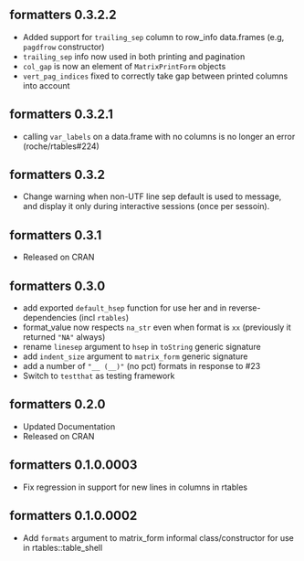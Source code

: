 ## formatters 0.3.2.2
 
 * Added support for `trailing_sep` column to row_info data.frames (e.g, `pagdfrow` constructor)
 * `trailing_sep` info now used in both printing and pagination
 * `col_gap` is now an element of `MatrixPrintForm` objects
 * `vert_pag_indices` fixed to correctly take gap between printed columns into account
 
## formatters 0.3.2.1
 * calling `var_labels` on a data.frame with no columns is no longer an error (roche/rtables#224)

## formatters 0.3.2
 * Change warning when non-UTF line sep default is used to message, and display it only during interactive sessions (once per sessoin).

## formatters 0.3.1
 * Released on CRAN

## formatters 0.3.0
 * add exported `default_hsep` function for use her and in reverse-dependencies (incl `rtables`)
 * format_value now respects `na_str` even when format is `xx` (previously it returned `"NA"` always)
 * rename `linesep` argument to `hsep` in `toString` generic signature 
 * add `indent_size` argument to `matrix_form` generic signature
 * add a number of `"__ (__)"` (no pct) formats in response to #23
 * Switch to `testthat` as testing framework

## formatters 0.2.0
 * Updated Documentation
 * Released on CRAN

## formatters 0.1.0.0003
 * Fix regression in support for new lines in columns in rtables

## formatters 0.1.0.0002
 * Add `formats` argument to matrix_form informal class/constructor for use in rtables::table_shell
